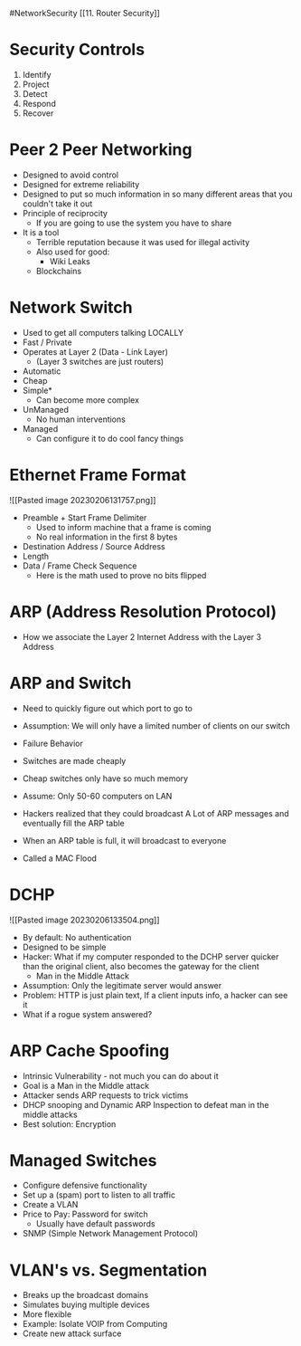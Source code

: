 #NetworkSecurity [[11. Router Security]]
# Security Controls
1.  Identify
2. Project
3. Detect
4. Respond
5. Recover

# Peer 2 Peer Networking
- Designed to avoid control
- Designed for extreme reliability
- Designed to put so much information in so many different areas that you couldn't take it out
- Principle of reciprocity
	- If you are going to use the system you have to share
- It is a tool
	- Terrible reputation because it was used for illegal activity
	- Also used for good:
		- Wiki Leaks
	- Blockchains

# Network Switch
- Used to get all computers talking LOCALLY
- Fast / Private
- Operates at Layer 2 (Data - Link Layer) 
	- (Layer 3 switches are just routers)
- Automatic
- Cheap
- Simple*
	- Can become more complex
- UnManaged
	- No human interventions
- Managed
	- Can configure it to do cool fancy things

# Ethernet Frame Format
![[Pasted image 20230206131757.png]]
- Preamble + Start Frame Delimiter
	- Used to inform machine that a frame is coming
	- No real information in the first 8 bytes
- Destination Address / Source Address
- Length
- Data / Frame Check Sequence
	- Here is the math used to prove no bits flipped

# ARP (Address Resolution Protocol)
- How we associate the Layer 2 Internet Address with the Layer 3 Address

# ARP and Switch
- Need to quickly figure out which port to go to
- Assumption: We will only have a limited number of clients on our switch
- Failure Behavior

- Switches are made cheaply
- Cheap switches only have so much memory
- Assume: Only 50-60 computers on LAN
- Hackers realized that they could broadcast A Lot of ARP messages and eventually fill the ARP table
- When an ARP table is full, it will broadcast to everyone
- Called a MAC Flood

# DCHP
![[Pasted image 20230206133504.png]]
- By default: No authentication
- Designed to be simple
- Hacker: What if my computer responded to the DCHP server quicker than the original client, also becomes the gateway for the client
	- Man in the Middle Attack
- Assumption: Only the legitimate server would answer
- Problem: HTTP is just plain text, If a client inputs info, a hacker can see it
- What if a rogue system answered?

# ARP Cache Spoofing
- Intrinsic Vulnerability - not much you can do about it
- Goal is a Man in the Middle attack
- Attacker sends ARP requests to trick victims
- DHCP snooping and Dynamic ARP Inspection to defeat man in the middle attacks
- Best solution: Encryption

# Managed Switches
- Configure defensive functionality
- Set up a (spam) port to listen to all traffic
- Create a VLAN
- Price to Pay: Password for switch
	- Usually have default passwords
- SNMP (Simple Network Management Protocol)

# VLAN's vs. Segmentation
- Breaks up the broadcast domains
- Simulates buying multiple devices
- More flexible
- Example: Isolate VOIP from Computing
- Create new attack surface